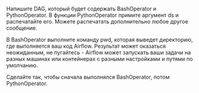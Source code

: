 Напишите DAG, который будет содержать BashOperator и PythonOperator. В функции PythonOperator примите аргумент ds и распечатайте его. Можете распечатать дополнительно любое другое сообщение.

В BashOperator выполните команду pwd, которая выведет директорию, где выполняется ваш код Airflow. Результат может оказаться неожиданным, не пугайтесь - Airflow может запускать ваши задачи на разных машинах или контейнерах с разными настройками и путями по умолчанию.

Сделайте так, чтобы сначала выполнялся BashOperator, потом PythonOperator.
